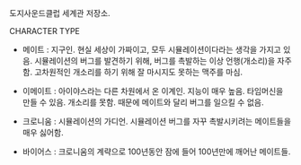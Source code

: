 도지사운드클럽 세계관 저장소.

CHARACTER TYPE
- 메이트 
: 지구인. 
현실 세상이 가짜이고, 모두 시뮬레이션이다라는 생각을 가지고 있음. 
시뮬레이션의 버그를 발견하기 위해, 버그를 촉발하는 이상 언행(개소리)을 자주함. 
고차원적인 개소리를 하기 위해 잘 마시지도 못하는 맥주를 마심.


- 이메이트
: 아이야스라는 다른 차원에서 온 이계인. 지능이 매우 높음. 
타임머신을 만들 수 있음.
개소리를 못함. 때문에 메이트와 달리 버그를 일으킬 수 없음.

- 크로니움
: 시뮬레이션의 가디언.
시뮬레이션 버그를 자꾸 촉발시키려는 메이트들을 매우 싫어함.

- 바이어스
: 크로니움의 계략으로 100년동안 잠에 들어 100년만에 깨어난 메이트들.

